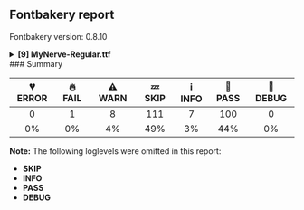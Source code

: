 ## Fontbakery report

Fontbakery version: 0.8.10

<details><summary><b>[9] MyNerve-Regular.ttf</b></summary><div><details><summary>🔥 <b>FAIL:</b> Checking OS/2 usWinAscent & usWinDescent. (<a href="https://font-bakery.readthedocs.io/en/stable/fontbakery/profiles/universal.html#com.google.fonts/check/family/win_ascent_and_descent">com.google.fonts/check/family/win_ascent_and_descent</a>)</summary><div>


* 🔥 **FAIL** OS/2.usWinDescent value should be equal or greater than 469, but got 466 instead. [code: descent]
</div></details><details><summary>⚠ <b>WARN:</b> Are there caret positions declared for every ligature? (<a href="https://font-bakery.readthedocs.io/en/stable/fontbakery/profiles/googlefonts.html#com.google.fonts/check/ligature_carets">com.google.fonts/check/ligature_carets</a>)</summary><div>


* ⚠ **WARN** This font lacks caret positioning values for these ligature glyphs:
	- A_p
	- b_e
	- c_c
	- c_h
	- c_t
	- e_i
	- e_x
	- f_o
	- h_o
	- l_i
	- o_v
	- r_o
	- s_h
	- s_t
	- t_h
	- t_t
	- t_u

   [code: incomplete-caret-pos-data]
</div></details><details><summary>⚠ <b>WARN:</b> Is there kerning info for non-ligated sequences? (<a href="https://font-bakery.readthedocs.io/en/stable/fontbakery/profiles/googlefonts.html#com.google.fonts/check/kerning_for_non_ligated_sequences">com.google.fonts/check/kerning_for_non_ligated_sequences</a>)</summary><div>


* ⚠ **WARN** GPOS table lacks kerning info for the following non-ligated sequences:

	- A + p

	- b + e

	- c + c

	- c + h

	- h + t

	- e + i

	- i + x

	- f + i

	- i + l

	- l + o

	- h + o

	- l + i

	- o + v

	- r + o

	- s + h

	- t + h

	- h + i

	- i + t 

	- And t + u [code: lacks-kern-info]
</div></details><details><summary>⚠ <b>WARN:</b> Ensure fonts have ScriptLangTags declared on the 'meta' table. (<a href="https://font-bakery.readthedocs.io/en/stable/fontbakery/profiles/googlefonts.html#com.google.fonts/check/meta/script_lang_tags">com.google.fonts/check/meta/script_lang_tags</a>)</summary><div>


* ⚠ **WARN** This font file does not have a 'meta' table. [code: lacks-meta-table]
</div></details><details><summary>⚠ <b>WARN:</b> Check font contains no unreachable glyphs (<a href="https://font-bakery.readthedocs.io/en/stable/fontbakery/profiles/universal.html#com.google.fonts/check/unreachable_glyphs">com.google.fonts/check/unreachable_glyphs</a>)</summary><div>


* ⚠ **WARN** The following glyphs could not be reached by codepoint or substitution rules:

	- A.alt4

	- LF

	- S.alt5

	- U.alt3

	- X.alt3

	- a.alt3

	- asterisk.alt

	- dollar.alt1

	- e.alt4

	- g.alt3

	- guion

	- i.alt3

	- j.alt1.001

	- lowquote

	- m.alt3

	- minussign

	- n.alt3

	- n.alt4

	- o.alt3

	- o.alt4

	- o.alt5

	- oe.001

	- quotedblleft.001

	- quotedblright.001

	- s.alt3

	- s.alt4

	- uni02BB.001

	- w.alt4 

	- And y.alt3
 [code: unreachable-glyphs]
</div></details><details><summary>⚠ <b>WARN:</b> Check if each glyph has the recommended amount of contours. (<a href="https://font-bakery.readthedocs.io/en/stable/fontbakery/profiles/universal.html#com.google.fonts/check/contour_count">com.google.fonts/check/contour_count</a>)</summary><div>


* ⚠ **WARN** This font has a 'Soft Hyphen' character (codepoint 0x00AD) which is supposed to be zero-width and invisible, and is used to mark a hyphenation possibility within a word in the absence of or overriding dictionary hyphenation. It is mostly an obsolete mechanism now, and the character is only included in fonts for legacy codepage coverage. [code: softhyphen]
* ⚠ **WARN** This check inspects the glyph outlines and detects the total number of contours in each of them. The expected values are infered from the typical ammounts of contours observed in a large collection of reference font families. The divergences listed below may simply indicate a significantly different design on some of your glyphs. On the other hand, some of these may flag actual bugs in the font such as glyphs mapped to an incorrect codepoint. Please consider reviewing the design and codepoint assignment of these to make sure they are correct.

The following glyphs do not have the recommended number of contours:

	- Glyph name: at	Contours detected: 1	Expected: 2

	- Glyph name: Q	Contours detected: 3	Expected: 2

	- Glyph name: a	Contours detected: 1	Expected: 2

	- Glyph name: b	Contours detected: 1	Expected: 2

	- Glyph name: q	Contours detected: 1	Expected: 2

	- Glyph name: ordfeminine	Contours detected: 1	Expected: 2 or 3

	- Glyph name: uni00AD	Contours detected: 1	Expected: 0

	- Glyph name: adieresis	Contours detected: 3	Expected: 4

	- Glyph name: aring	Contours detected: 3	Expected: 4

	- Glyph name: ae	Contours detected: 2	Expected: 3

	- Glyph name: eth	Contours detected: 1	Expected: 2

	- Glyph name: thorn	Contours detected: 1	Expected: 2

	- Glyph name: abreve	Contours detected: 2	Expected: 3

	- Glyph name: aogonek	Contours detected: 3	Expected: 2

	- Glyph name: Ebreve	Contours detected: 3	Expected: 2

	- Glyph name: eogonek	Contours detected: 3	Expected: 2

	- Glyph name: hbar	Contours detected: 2	Expected: 1

	- Glyph name: Lslash	Contours detected: 2	Expected: 1

	- Glyph name: lslash	Contours detected: 2	Expected: 1

	- Glyph name: OE	Contours detected: 1	Expected: 2

	- Glyph name: Tbar	Contours detected: 2	Expected: 1

	- Glyph name: tbar	Contours detected: 2	Expected: 1

	- Glyph name: Uogonek	Contours detected: 2	Expected: 1

	- Glyph name: uogonek	Contours detected: 2	Expected: 1

	- Glyph name: uni0181	Contours detected: 2	Expected: 3

	- Glyph name: Dtail	Contours detected: 3	Expected: 2

	- Glyph name: uni018A	Contours detected: 1	Expected: 2

	- Glyph name: uni018E	Contours detected: 2	Expected: 1

	- Glyph name: ohorn	Contours detected: 3	Expected: 2

	- Glyph name: uni01A4	Contours detected: 1	Expected: 2

	- Glyph name: Uhorn	Contours detected: 2	Expected: 1

	- Glyph name: uhorn	Contours detected: 2	Expected: 1

	- Glyph name: uni01CE	Contours detected: 2	Expected: 3

	- Glyph name: uni01DF	Contours detected: 4	Expected: 5

	- Glyph name: uni01E3	Contours detected: 3	Expected: 4

	- Glyph name: uni01E5	Contours detected: 3	Expected: 2

	- Glyph name: uni01E9	Contours detected: 3	Expected: 2

	- Glyph name: uni01EA	Contours detected: 3	Expected: 2

	- Glyph name: aeacute	Contours detected: 3	Expected: 4

	- Glyph name: uni0228	Contours detected: 2	Expected: 1

	- Glyph name: uni0229	Contours detected: 3	Expected: 2

	- Glyph name: uni024C	Contours detected: 3	Expected: 2

	- Glyph name: Epsilontonos	Contours detected: 3	Expected: 2

	- Glyph name: Beta	Contours detected: 2	Expected: 3

	- Glyph name: Epsilon	Contours detected: 2	Expected: 1

	- Glyph name: beta	Contours detected: 1	Expected: 2

	- Glyph name: delta	Contours detected: 1	Expected: 2

	- Glyph name: xi	Contours detected: 2	Expected: 1

	- Glyph name: sigma	Contours detected: 3	Expected: 2

	- Glyph name: uni03D7	Contours detected: 3	Expected: 1

	- Glyph name: uni1E5C	Contours detected: 3	Expected: 4

	- Glyph name: Rmacronbelow	Contours detected: 2	Expected: 3

	- Glyph name: uni1EA3	Contours detected: 2	Expected: 3

	- Glyph name: uni1EAF	Contours detected: 3	Expected: 4

	- Glyph name: uni1EB8	Contours detected: 3	Expected: 2

	- Glyph name: uni1EBA	Contours detected: 3	Expected: 2

	- Glyph name: uni1EBC	Contours detected: 3	Expected: 2

	- Glyph name: uni1EBE	Contours detected: 4	Expected: 3

	- Glyph name: uni1EC0	Contours detected: 4	Expected: 3

	- Glyph name: uni1EC2	Contours detected: 4	Expected: 3

	- Glyph name: uni1EC4	Contours detected: 4	Expected: 3

	- Glyph name: uni1EC6	Contours detected: 4	Expected: 3

	- Glyph name: uni1EDB	Contours detected: 4	Expected: 3

	- Glyph name: uni1EDD	Contours detected: 4	Expected: 3

	- Glyph name: uni1EDF	Contours detected: 4	Expected: 3

	- Glyph name: uni1EE1	Contours detected: 4	Expected: 3

	- Glyph name: uni1EE3	Contours detected: 4	Expected: 3

	- Glyph name: uni1EE8	Contours detected: 3	Expected: 2

	- Glyph name: uni1EE9	Contours detected: 3	Expected: 2

	- Glyph name: uni1EEA	Contours detected: 3	Expected: 2

	- Glyph name: uni1EEB	Contours detected: 3	Expected: 2

	- Glyph name: uni1EEC	Contours detected: 3	Expected: 2

	- Glyph name: uni1EED	Contours detected: 3	Expected: 2

	- Glyph name: uni1EEE	Contours detected: 3	Expected: 2

	- Glyph name: uni1EEF	Contours detected: 3	Expected: 2

	- Glyph name: uni1EF0	Contours detected: 3	Expected: 2

	- Glyph name: uni1EF1	Contours detected: 3	Expected: 2

	- Glyph name: oneeighth	Contours detected: 4	Expected: 5

	- Glyph name: threeeighths	Contours detected: 4	Expected: 5

	- Glyph name: fiveeighths	Contours detected: 4	Expected: 5

	- Glyph name: seveneighths	Contours detected: 4	Expected: 5

	- Glyph name: partialdiff	Contours detected: 1	Expected: 2

	- Glyph name: uni25A1	Contours detected: 1	Expected: 2

	- Glyph name: uni25CC	Contours detected: 17	Expected: 16 or 12

	- Glyph name: Beta	Contours detected: 2	Expected: 3

	- Glyph name: Ebreve	Contours detected: 3	Expected: 2

	- Glyph name: Epsilon	Contours detected: 2	Expected: 1

	- Glyph name: Epsilontonos	Contours detected: 3	Expected: 2

	- Glyph name: Lslash	Contours detected: 2	Expected: 1

	- Glyph name: OE	Contours detected: 1	Expected: 2

	- Glyph name: Q	Contours detected: 3	Expected: 2

	- Glyph name: Tbar	Contours detected: 2	Expected: 1

	- Glyph name: Uhorn	Contours detected: 2	Expected: 1

	- Glyph name: Uogonek	Contours detected: 2	Expected: 1

	- Glyph name: a	Contours detected: 1	Expected: 2

	- Glyph name: abreve	Contours detected: 2	Expected: 3

	- Glyph name: adieresis	Contours detected: 3	Expected: 4

	- Glyph name: ae	Contours detected: 2	Expected: 3

	- Glyph name: aeacute	Contours detected: 3	Expected: 4

	- Glyph name: aogonek	Contours detected: 3	Expected: 2

	- Glyph name: aring	Contours detected: 3	Expected: 4

	- Glyph name: at	Contours detected: 1	Expected: 2

	- Glyph name: b	Contours detected: 1	Expected: 2

	- Glyph name: beta	Contours detected: 1	Expected: 2

	- Glyph name: delta	Contours detected: 1	Expected: 2

	- Glyph name: eogonek	Contours detected: 3	Expected: 2

	- Glyph name: eth	Contours detected: 1	Expected: 2

	- Glyph name: fiveeighths	Contours detected: 4	Expected: 5

	- Glyph name: hbar	Contours detected: 2	Expected: 1

	- Glyph name: lslash	Contours detected: 2	Expected: 1

	- Glyph name: ohorn	Contours detected: 3	Expected: 2

	- Glyph name: oneeighth	Contours detected: 4	Expected: 5

	- Glyph name: ordfeminine	Contours detected: 1	Expected: 2 or 3

	- Glyph name: partialdiff	Contours detected: 1	Expected: 2

	- Glyph name: q	Contours detected: 1	Expected: 2

	- Glyph name: seveneighths	Contours detected: 4	Expected: 5

	- Glyph name: sigma	Contours detected: 3	Expected: 2

	- Glyph name: tbar	Contours detected: 2	Expected: 1

	- Glyph name: thorn	Contours detected: 1	Expected: 2

	- Glyph name: threeeighths	Contours detected: 4	Expected: 5

	- Glyph name: uhorn	Contours detected: 2	Expected: 1

	- Glyph name: uni00AD	Contours detected: 1	Expected: 0

	- Glyph name: uni0181	Contours detected: 2	Expected: 3

	- Glyph name: uni018A	Contours detected: 1	Expected: 2

	- Glyph name: uni018E	Contours detected: 2	Expected: 1

	- Glyph name: uni01A4	Contours detected: 1	Expected: 2

	- Glyph name: uni01CE	Contours detected: 2	Expected: 3

	- Glyph name: uni01DF	Contours detected: 4	Expected: 5

	- Glyph name: uni01E3	Contours detected: 3	Expected: 4

	- Glyph name: uni01E5	Contours detected: 3	Expected: 2

	- Glyph name: uni01E9	Contours detected: 3	Expected: 2

	- Glyph name: uni0228	Contours detected: 2	Expected: 1

	- Glyph name: uni0229	Contours detected: 3	Expected: 2

	- Glyph name: uni024C	Contours detected: 3	Expected: 2

	- Glyph name: uni03D7	Contours detected: 3	Expected: 1

	- Glyph name: uni1E5C	Contours detected: 3	Expected: 4

	- Glyph name: uni1EA3	Contours detected: 2	Expected: 3

	- Glyph name: uni1EAF	Contours detected: 3	Expected: 4

	- Glyph name: uni1EB8	Contours detected: 3	Expected: 2

	- Glyph name: uni1EBA	Contours detected: 3	Expected: 2

	- Glyph name: uni1EBC	Contours detected: 3	Expected: 2

	- Glyph name: uni1EBE	Contours detected: 4	Expected: 3

	- Glyph name: uni1EC0	Contours detected: 4	Expected: 3

	- Glyph name: uni1EC2	Contours detected: 4	Expected: 3

	- Glyph name: uni1EC4	Contours detected: 4	Expected: 3

	- Glyph name: uni1EC6	Contours detected: 4	Expected: 3

	- Glyph name: uni1EDB	Contours detected: 4	Expected: 3

	- Glyph name: uni1EDD	Contours detected: 4	Expected: 3

	- Glyph name: uni1EDF	Contours detected: 4	Expected: 3

	- Glyph name: uni1EE1	Contours detected: 4	Expected: 3

	- Glyph name: uni1EE3	Contours detected: 4	Expected: 3

	- Glyph name: uni1EE8	Contours detected: 3	Expected: 2

	- Glyph name: uni1EE9	Contours detected: 3	Expected: 2

	- Glyph name: uni1EEA	Contours detected: 3	Expected: 2

	- Glyph name: uni1EEB	Contours detected: 3	Expected: 2

	- Glyph name: uni1EEC	Contours detected: 3	Expected: 2

	- Glyph name: uni1EED	Contours detected: 3	Expected: 2

	- Glyph name: uni1EEE	Contours detected: 3	Expected: 2

	- Glyph name: uni1EEF	Contours detected: 3	Expected: 2

	- Glyph name: uni1EF0	Contours detected: 3	Expected: 2

	- Glyph name: uni1EF1	Contours detected: 3	Expected: 2

	- Glyph name: uni25A1	Contours detected: 1	Expected: 2

	- Glyph name: uni25CC	Contours detected: 17	Expected: 16 or 12

	- Glyph name: uogonek	Contours detected: 2	Expected: 1 

	- And Glyph name: xi	Contours detected: 2	Expected: 1
 [code: contour-count]
</div></details><details><summary>⚠ <b>WARN:</b> Do any segments have colinear vectors? (<a href="https://font-bakery.readthedocs.io/en/stable/fontbakery/profiles/<Section: Outline Correctness Checks>.html#com.google.fonts/check/outline_colinear_vectors">com.google.fonts/check/outline_colinear_vectors</a>)</summary><div>


* ⚠ **WARN** The following glyphs have colinear vectors:

	* Racute (U+0154): L<<607.0,38.0>--<422.0,118.0>> -> L<<422.0,118.0>--<178.0,228.0>>

	* Rcaron (U+0158): L<<607.0,20.0>--<422.0,100.0>> -> L<<422.0,100.0>--<178.0,210.0>>

	* Upsilon (U+03A5): L<<352.0,401.0>--<349.0,203.0>> -> L<<349.0,203.0>--<354.0,46.0>>

	* Upsilondieresis (U+03AB): L<<352.0,401.0>--<349.0,203.0>> -> L<<349.0,203.0>--<354.0,46.0>>

	* Upsilontonos (U+038E): L<<543.0,401.0>--<540.0,203.0>> -> L<<540.0,203.0>--<545.0,46.0>>

	* arrowdown (U+2193): L<<256.0,684.0>--<256.0,590.0>> -> L<<256.0,590.0>--<258.0,543.0>>

	* arrowupdn (U+2195): L<<347.0,132.0>--<409.0,226.0>> -> L<<409.0,226.0>--<423.0,249.0>>

	* cent (U+00A2): L<<260.0,440.0>--<260.0,387.0>> -> L<<260.0,387.0>--<264.0,183.0>>

	* multiply (U+00D7): L<<252.0,309.0>--<132.0,451.0>> -> L<<132.0,451.0>--<79.0,512.0>>

	* notequal (U+2260): L<<732.0,679.0>--<653.0,566.0>> -> L<<653.0,566.0>--<557.0,426.0>>

	* oneeighth (U+215B): L<<149.0,628.0>--<115.0,586.0>> -> L<<115.0,586.0>--<83.0,538.0>>

	* onehalf (U+00BD): L<<192.0,628.0>--<158.0,586.0>> -> L<<158.0,586.0>--<126.0,538.0>>

	* pi (U+03C0): L<<597.0,500.0>--<600.0,452.0>> -> L<<600.0,452.0>--<605.0,412.0>>

	* trademark (U+2122): L<<141.0,681.0>--<148.0,721.0>> -> L<<148.0,721.0>--<155.0,764.0>>

	* trademark (U+2122): L<<392.0,717.0>--<376.0,682.0>> -> L<<376.0,682.0>--<361.0,639.0>>

	* trademark (U+2122): L<<523.0,724.0>--<549.0,779.0>> -> L<<549.0,779.0>--<574.0,836.0>>

	* trademark (U+2122): L<<623.0,518.0>--<610.0,518.0>> -> L<<610.0,518.0>--<590.0,519.0>>

	* uni0156 (U+0156): L<<607.0,38.0>--<422.0,118.0>> -> L<<422.0,118.0>--<178.0,228.0>>

	* uni0199 (U+0199): L<<123.0,592.0>--<123.0,501.0>> -> L<<123.0,501.0>--<123.0,497.0>>

	* uni0199 (U+0199): L<<50.0,351.0>--<51.0,533.0>> -> L<<51.0,533.0>--<51.0,570.0>>

	* uni024B (U+024B): L<<288.0,163.0>--<296.0,284.0>> -> L<<296.0,284.0>--<296.0,288.0>>

	* uni028C (U+028C): L<<342.0,31.0>--<314.0,112.0>> -> L<<314.0,112.0>--<301.0,150.0>>

	* uni2197 (U+2197): L<<114.0,192.0>--<274.0,420.0>> -> L<<274.0,420.0>--<297.0,451.0>>

	* uni2197 (U+2197): L<<60.0,101.0>--<114.0,192.0>> -> L<<114.0,192.0>--<274.0,420.0>>

	* uni2198 (U+2198): L<<618.0,-5.0>--<484.0,16.0>> -> L<<484.0,16.0>--<408.0,28.0>>

	* uni2199 (U+2199): L<<547.0,438.0>--<304.0,184.0>> -> L<<304.0,184.0>--<181.0,72.0>>

	* uni25A1 (U+25A1): L<<580.0,477.0>--<580.0,419.0>> -> L<<580.0,419.0>--<582.0,353.0>>

	* uni2758 (U+2758): L<<77.0,163.0>--<77.0,273.0>> -> L<<77.0,273.0>--<74.0,309.0>>

	* uni2758 (U+2758): L<<77.0,273.0>--<74.0,309.0>> -> L<<74.0,309.0>--<61.0,454.0>>

	* xi (U+03BE): L<<185.0,7.0>--<327.0,-52.0>> -> L<<327.0,-52.0>--<336.0,-55.0>> 

	* And yen (U+00A5): L<<334.0,244.0>--<334.0,227.0>> -> L<<334.0,227.0>--<339.0,78.0>> [code: found-colinear-vectors]
</div></details><details><summary>⚠ <b>WARN:</b> Do outlines contain any jaggy segments? (<a href="https://font-bakery.readthedocs.io/en/stable/fontbakery/profiles/<Section: Outline Correctness Checks>.html#com.google.fonts/check/outline_jaggy_segments">com.google.fonts/check/outline_jaggy_segments</a>)</summary><div>


* ⚠ **WARN** The following glyphs have jaggy segments:

	* Acircumflex (U+00C2): B<<362.0,757.0>-<342.0,795.0>-<316.0,763.0>>/B<<316.0,763.0>-<318.0,765.0>-<305.5,754.0>> = 5.906141113770497

	* Adieresis (U+00C4): B<<452.0,687.0>-<441.0,694.0>-<419.0,712.0>>/B<<419.0,712.0>-<421.0,711.0>-<415.0,715.5>> = 12.724355685422363

	* Ccircumflex (U+0108): B<<389.0,797.0>-<369.0,835.0>-<343.0,803.0>>/B<<343.0,803.0>-<345.0,805.0>-<332.5,794.0>> = 5.906141113770497

	* Ecircumflex (U+00CA): B<<340.0,800.0>-<320.0,838.0>-<294.0,806.0>>/B<<294.0,806.0>-<296.0,808.0>-<283.5,797.0>> = 5.906141113770497

	* Edieresis (U+00CB): B<<410.5,739.0>-<399.0,745.0>-<375.0,761.0>>/B<<375.0,761.0>-<377.0,759.0>-<370.5,763.5>> = 11.309932474020195

	* Gcircumflex (U+011C): B<<431.0,764.0>-<411.0,802.0>-<385.0,770.0>>/B<<385.0,770.0>-<387.0,772.0>-<374.5,761.0>> = 5.906141113770497

	* Hcircumflex (U+0124): B<<393.0,800.0>-<373.0,838.0>-<347.0,806.0>>/B<<347.0,806.0>-<349.0,808.0>-<336.5,797.0>> = 5.906141113770497

	* Icircumflex (U+00CE): B<<223.0,795.0>-<206.0,826.0>-<185.0,800.0>>/B<<185.0,800.0>-<186.0,802.0>-<176.5,793.0>> = 12.362492415714259

	* Icircumflex (U+00CE): B<<97.0,717.5>-<87.0,708.0>-<88.0,708.0>>/B<<88.0,708.0>-<80.0,706.0>-<70.0,709.0>> = 14.036243467926484

	* Iotadieresis (U+03AA): B<<315.0,707.0>-<304.0,714.0>-<282.0,732.0>>/B<<282.0,732.0>-<284.0,731.0>-<278.0,735.5>> = 12.724355685422363

	* Jcircumflex (U+0134): B<<337.0,761.0>-<317.0,799.0>-<291.0,767.0>>/B<<291.0,767.0>-<293.0,769.0>-<280.5,758.0>> = 5.906141113770497

	* M.alt2 (U+F041): B<<523.5,538.5>-<514.0,544.0>-<514.0,546.0>>/B<<514.0,546.0>-<504.0,501.0>-<489.5,452.5>> = 12.528807709151522

	* Ocircumflex (U+00D4): B<<360.0,777.0>-<343.0,811.0>-<320.0,782.0>>/B<<320.0,782.0>-<321.0,784.0>-<310.5,774.5>> = 11.853004167743949

	* Odieresis (U+00D6): B<<439.5,691.0>-<428.0,697.0>-<404.0,713.0>>/B<<404.0,713.0>-<406.0,711.0>-<399.5,715.5>> = 11.309932474020195

	* Ohungarumlaut (U+0150): B<<383.5,644.5>-<376.0,645.0>-<378.0,640.0>>/B<<378.0,640.0>-<369.0,661.0>-<374.0,680.0>> = 1.397181027296108

	* Ohungarumlaut (U+0150): B<<534.5,840.5>-<541.0,835.0>-<536.0,805.0>>/B<<536.0,805.0>-<537.0,814.0>-<523.0,788.0>> = 3.1221304621157

	* Scircumflex (U+015C): B<<332.0,749.0>-<312.0,787.0>-<286.0,755.0>>/B<<286.0,755.0>-<288.0,757.0>-<275.5,746.0>> = 5.906141113770497

	* Uhungarumlaut (U+0170): B<<330.5,559.5>-<323.0,560.0>-<325.0,555.0>>/B<<325.0,555.0>-<316.0,576.0>-<321.0,595.0>> = 1.397181027296108

	* Uhungarumlaut (U+0170): B<<481.5,755.5>-<488.0,750.0>-<483.0,720.0>>/B<<483.0,720.0>-<484.0,729.0>-<470.0,703.0>> = 3.1221304621157

	* Upsilondieresis (U+03AB): B<<405.0,720.0>-<394.0,727.0>-<372.0,745.0>>/B<<372.0,745.0>-<374.0,744.0>-<368.0,748.5>> = 12.724355685422363

	* Wcircumflex (U+0174): B<<487.0,643.0>-<467.0,681.0>-<441.0,649.0>>/B<<441.0,649.0>-<443.0,651.0>-<430.5,640.0>> = 5.906141113770497

	* Wdieresis (U+1E84): B<<581.0,627.0>-<570.0,634.0>-<548.0,652.0>>/B<<548.0,652.0>-<550.0,651.0>-<544.0,655.5>> = 12.724355685422363

	* Ycircumflex (U+0176): B<<346.0,734.0>-<330.0,765.0>-<309.0,739.0>>/B<<309.0,739.0>-<310.0,740.0>-<300.5,731.5>> = 6.0724564072076905

	* Ydieresis (U+0178): B<<294.0,787.0>-<290.0,774.0>-<292.0,776.0>>/B<<292.0,776.0>-<271.0,760.0>-<260.0,753.5>> = 7.69605172201651

	* adieresis (U+00E4): B<<344.5,518.5>-<332.0,526.0>-<307.0,546.0>>/B<<307.0,546.0>-<309.0,545.0>-<302.5,550.0>> = 12.094757077012058

	* b.alt1 (U+F024): B<<123.5,52.0>-<109.0,61.0>-<104.0,81.0>>/B<<104.0,81.0>-<104.0,80.0>-<101.5,106.0>> = 14.036243467926484

	* b.alt1 (U+F024): B<<56.5,528.5>-<54.0,554.0>-<54.0,553.0>>/B<<54.0,553.0>-<51.0,608.0>-<50.5,664.0>> = 3.1221304621157

	* ccircumflex (U+0109): B<<263.0,618.0>-<243.0,656.0>-<217.0,624.0>>/B<<217.0,624.0>-<219.0,626.0>-<206.5,615.0>> = 5.906141113770497

	* circumflex (U+02C6): B<<263.0,702.0>-<243.0,740.0>-<217.0,708.0>>/B<<217.0,708.0>-<219.0,710.0>-<206.5,699.0>> = 5.906141113770497

	* dieresis (U+00A8): B<<139.0,631.0>-<134.0,618.0>-<136.0,620.0>>/B<<136.0,620.0>-<114.0,606.0>-<102.5,600.5>> = 12.528807709151522

	* dieresistonos (U+0385): B<<160.0,652.0>-<154.0,635.0>-<157.0,638.0>>/B<<157.0,638.0>-<129.0,618.0>-<115.0,610.5>> = 9.462322208025535

	* edieresis (U+00EB): B<<486.5,452.5>-<474.0,460.0>-<449.0,480.0>>/B<<449.0,480.0>-<451.0,479.0>-<444.5,484.0>> = 12.094757077012058

	* gcircumflex (U+011D): B<<253.0,638.0>-<233.0,676.0>-<207.0,644.0>>/B<<207.0,644.0>-<209.0,646.0>-<196.5,635.0>> = 5.906141113770497

	* hcircumflex (U+0125): B<<302.0,743.0>-<282.0,781.0>-<256.0,749.0>>/B<<256.0,749.0>-<258.0,751.0>-<245.5,740.0>> = 5.906141113770497

	* hungarumlaut (U+02DD): B<<203.5,541.5>-<196.0,542.0>-<198.0,537.0>>/B<<198.0,537.0>-<189.0,558.0>-<194.0,577.0>> = 1.397181027296108

	* hungarumlaut (U+02DD): B<<354.5,737.5>-<361.0,732.0>-<356.0,702.0>>/B<<356.0,702.0>-<357.0,711.0>-<343.0,685.0>> = 3.1221304621157

	* icircumflex (U+00EE): B<<157.0,624.0>-<141.0,656.0>-<119.0,629.0>>/B<<119.0,629.0>-<121.0,631.0>-<111.0,622.0>> = 5.826342029555751

	* iotadieresis (U+03CA): B<<315.0,578.0>-<304.0,585.0>-<282.0,603.0>>/B<<282.0,603.0>-<284.0,602.0>-<278.0,606.5>> = 12.724355685422363

	* iotadieresistonos (U+0390): B<<160.0,730.0>-<154.0,713.0>-<157.0,716.0>>/B<<157.0,716.0>-<129.0,696.0>-<115.0,688.5>> = 9.462322208025535

	* jcircumflex (U+0135): B<<220.0,644.0>-<200.0,682.0>-<174.0,650.0>>/B<<174.0,650.0>-<176.0,652.0>-<163.5,641.0>> = 5.906141113770497

	* m (U+006D): B<<525.0,335.0>-<530.0,348.0>-<526.0,341.0>>/B<<526.0,341.0>-<538.0,364.0>-<555.5,379.0>> = 2.1920697202241306

	* notequal (U+2260): L<<174.0,403.0>--<157.0,419.0>>/B<<157.0,419.0>-<166.0,413.0>-<184.0,423.0>> = 9.574227885091826

	* ocircumflex (U+00F4): B<<248.0,507.0>-<232.0,539.0>-<210.0,512.0>>/B<<210.0,512.0>-<211.0,514.0>-<201.5,505.0>> = 12.608606793366192

	* odieresis (U+00F6): B<<318.0,459.0>-<307.0,466.0>-<285.0,484.0>>/B<<285.0,484.0>-<287.0,483.0>-<281.0,487.5>> = 12.724355685422363

	* ohungarumlaut (U+0151): B<<224.5,428.0>-<218.0,428.0>-<219.0,424.0>>/B<<219.0,424.0>-<211.0,443.0>-<215.5,459.5>> = 8.797410709991091

	* ohungarumlaut (U+0151): B<<357.0,601.0>-<363.0,596.0>-<358.0,570.0>>/B<<358.0,570.0>-<359.0,578.0>-<347.0,555.0>> = 3.760510705756924

	* p (U+0070): B<<67.0,447.0>-<66.0,458.0>-<66.0,455.0>>/B<<66.0,455.0>-<64.0,488.0>-<88.0,491.0>> = 3.468229258917096

	* p (U+0070): B<<80.5,36.0>-<80.0,55.0>-<80.0,53.0>>/B<<80.0,53.0>-<78.0,95.0>-<78.5,137.5>> = 2.726310993906212

	* scircumflex (U+015D): B<<293.0,646.0>-<273.0,684.0>-<247.0,652.0>>/B<<247.0,652.0>-<249.0,654.0>-<236.5,643.0>> = 5.906141113770497

	* t.alt1 (U+F011): B<<144.5,511.0>-<141.0,496.0>-<141.0,497.0>>/B<<141.0,497.0>-<137.0,469.0>-<135.0,438.5>> = 8.13010235415596

	* tcaron (U+0165): B<<129.5,511.0>-<126.0,496.0>-<126.0,497.0>>/B<<126.0,497.0>-<122.0,469.0>-<120.0,438.5>> = 8.13010235415596

	* tmacronbelow (U+1E6F): B<<267.5,490.0>-<264.0,475.0>-<264.0,476.0>>/B<<264.0,476.0>-<260.0,448.0>-<258.0,417.5>> = 8.13010235415596

	* ucircumflex (U+00FB): B<<280.0,548.0>-<260.0,586.0>-<234.0,554.0>>/B<<234.0,554.0>-<236.0,556.0>-<223.5,545.0>> = 5.906141113770497

	* udieresis (U+00FC): B<<355.0,486.0>-<344.0,493.0>-<322.0,511.0>>/B<<322.0,511.0>-<324.0,510.0>-<318.0,514.5>> = 12.724355685422363

	* uhungarumlaut (U+0171): B<<275.5,415.5>-<268.0,416.0>-<270.0,411.0>>/B<<270.0,411.0>-<261.0,432.0>-<266.0,451.0>> = 1.397181027296108

	* uhungarumlaut (U+0171): B<<426.5,611.5>-<433.0,606.0>-<428.0,576.0>>/B<<428.0,576.0>-<429.0,585.0>-<415.0,559.0>> = 3.1221304621157

	* uni0163 (U+0163): B<<129.5,511.0>-<126.0,496.0>-<126.0,497.0>>/B<<126.0,497.0>-<122.0,469.0>-<120.0,438.5>> = 8.13010235415596

	* uni01A5 (U+01A5): B<<80.5,36.0>-<80.0,55.0>-<80.0,53.0>>/B<<80.0,53.0>-<78.0,95.0>-<78.5,137.5>> = 2.726310993906212

	* uni01AD (U+01AD): B<<144.0,508.5>-<141.0,496.0>-<141.0,497.0>>/B<<141.0,497.0>-<137.0,469.0>-<135.0,438.5>> = 8.13010235415596

	* uni01D5 (U+01D5): B<<197.0,695.0>-<192.0,682.0>-<194.0,684.0>>/B<<194.0,684.0>-<172.0,670.0>-<160.5,664.5>> = 12.528807709151522

	* uni01D6 (U+01D6): B<<180.0,480.0>-<175.0,467.0>-<177.0,469.0>>/B<<177.0,469.0>-<155.0,455.0>-<143.5,449.5>> = 12.528807709151522

	* uni01D7 (U+01D7): B<<222.0,652.0>-<217.0,639.0>-<219.0,641.0>>/B<<219.0,641.0>-<197.0,627.0>-<185.5,621.5>> = 12.528807709151522

	* uni01D8 (U+01D8): B<<168.0,480.0>-<163.0,467.0>-<165.0,469.0>>/B<<165.0,469.0>-<143.0,455.0>-<131.5,449.5>> = 12.528807709151522

	* uni01D9 (U+01D9): B<<218.0,654.0>-<213.0,641.0>-<215.0,643.0>>/B<<215.0,643.0>-<193.0,629.0>-<181.5,623.5>> = 12.528807709151522

	* uni01DA (U+01DA): B<<161.0,451.0>-<156.0,438.0>-<158.0,440.0>>/B<<158.0,440.0>-<136.0,426.0>-<124.5,420.5>> = 12.528807709151522

	* uni01DB (U+01DB): B<<232.0,662.0>-<227.0,649.0>-<229.0,651.0>>/B<<229.0,651.0>-<207.0,637.0>-<195.5,631.5>> = 12.528807709151522

	* uni01DC (U+01DC): B<<191.0,437.0>-<186.0,424.0>-<188.0,426.0>>/B<<188.0,426.0>-<166.0,412.0>-<154.5,406.5>> = 12.528807709151522

	* uni01DE (U+01DE): B<<445.0,655.0>-<434.0,662.0>-<412.0,680.0>>/B<<412.0,680.0>-<414.0,679.0>-<408.0,683.5>> = 12.724355685422363

	* uni01DF (U+01DF): B<<355.0,497.0>-<344.0,504.0>-<322.0,522.0>>/B<<322.0,522.0>-<324.0,521.0>-<318.0,525.5>> = 12.724355685422363

	* uni021B (U+021B): B<<129.5,522.0>-<126.0,507.0>-<126.0,508.0>>/B<<126.0,508.0>-<122.0,480.0>-<120.0,449.5>> = 8.13010235415596

	* uni022A (U+022A): B<<463.5,654.0>-<452.0,660.0>-<428.0,675.0>>/B<<428.0,675.0>-<430.0,674.0>-<423.5,678.0>> = 5.440332031005414

	* uni022B (U+022B): B<<325.0,448.0>-<314.0,455.0>-<292.0,473.0>>/B<<292.0,473.0>-<294.0,472.0>-<288.0,476.5>> = 12.724355685422363

	* uni0288 (U+0288): B<<285.0,491.5>-<280.0,477.0>-<280.0,478.0>>/B<<280.0,478.0>-<273.0,450.0>-<268.5,420.5>> = 14.036243467926484

	* uni0289 (U+0289): B<<588.0,289.5>-<570.0,286.0>-<548.0,282.0>>/L<<548.0,282.0>--<548.0,282.0>> = 10.304846468766044

	* uni0302 (U+0302): B<<263.0,702.0>-<243.0,740.0>-<217.0,708.0>>/B<<217.0,708.0>-<219.0,710.0>-<206.5,699.0>> = 5.906141113770497

	* uni0308 (U+0308): B<<355.0,588.0>-<344.0,595.0>-<322.0,613.0>>/B<<322.0,613.0>-<324.0,612.0>-<318.0,616.5>> = 12.724355685422363

	* uni030B (U+030B): B<<223.5,533.5>-<216.0,534.0>-<218.0,529.0>>/B<<218.0,529.0>-<209.0,550.0>-<214.0,569.0>> = 1.397181027296108

	* uni030B (U+030B): B<<374.5,729.5>-<381.0,724.0>-<376.0,694.0>>/B<<376.0,694.0>-<377.0,703.0>-<363.0,677.0>> = 3.1221304621157

	* uni0324 (U+0324): B<<159.0,-108.0>-<154.0,-121.0>-<156.0,-119.0>>/B<<156.0,-119.0>-<134.0,-133.0>-<122.5,-138.5>> = 12.528807709151522

	* uni1E12 (U+1E12): B<<391.0,-85.0>-<371.0,-47.0>-<345.0,-79.0>>/B<<345.0,-79.0>-<347.0,-77.0>-<334.5,-88.0>> = 5.906141113770497

	* uni1E13 (U+1E13): B<<315.0,-106.0>-<299.0,-75.0>-<278.0,-101.0>>/B<<278.0,-101.0>-<279.0,-99.0>-<269.5,-108.0>> = 12.362492415714259

	* uni1E2E (U+1E2E): B<<308.0,662.5>-<296.0,669.0>-<273.0,685.0>>/B<<273.0,685.0>-<275.0,684.0>-<269.0,688.0>> = 8.259437979878793

	* uni1E3C (U+1E3C): B<<361.0,-85.0>-<342.0,-50.0>-<318.0,-79.0>>/B<<318.0,-79.0>-<319.0,-77.0>-<308.0,-87.5>> = 13.04563706294857

	* uni1E3D (U+1E3D): B<<233.0,-106.0>-<214.0,-71.0>-<190.0,-100.0>>/B<<190.0,-100.0>-<191.0,-98.0>-<180.0,-108.5>> = 13.04563706294857

	* uni1E3F (U+1E3F): B<<525.0,335.0>-<530.0,348.0>-<526.0,341.0>>/B<<526.0,341.0>-<538.0,364.0>-<555.5,379.0>> = 2.1920697202241306

	* uni1E41 (U+1E41): B<<525.0,335.0>-<530.0,348.0>-<526.0,341.0>>/B<<526.0,341.0>-<538.0,364.0>-<555.5,379.0>> = 2.1920697202241306

	* uni1E43 (U+1E43): B<<525.0,335.0>-<530.0,348.0>-<526.0,341.0>>/B<<526.0,341.0>-<538.0,364.0>-<555.5,379.0>> = 2.1920697202241306

	* uni1E4A (U+1E4A): B<<351.0,-85.0>-<332.0,-50.0>-<308.0,-79.0>>/B<<308.0,-79.0>-<309.0,-77.0>-<298.0,-87.5>> = 13.04563706294857

	* uni1E6D (U+1E6D): B<<129.5,511.0>-<126.0,496.0>-<126.0,497.0>>/B<<126.0,497.0>-<122.0,469.0>-<120.0,438.5>> = 8.13010235415596

	* uni1E70 (U+1E70): B<<390.0,-85.0>-<371.0,-50.0>-<347.0,-79.0>>/B<<347.0,-79.0>-<348.0,-77.0>-<337.0,-87.5>> = 13.04563706294857

	* uni1E71 (U+1E71): B<<267.5,591.0>-<264.0,576.0>-<264.0,577.0>>/B<<264.0,577.0>-<260.0,549.0>-<258.0,518.5>> = 8.13010235415596

	* uni1E71 (U+1E71): B<<346.0,-85.0>-<327.0,-50.0>-<303.0,-79.0>>/B<<303.0,-79.0>-<304.0,-77.0>-<293.0,-87.5>> = 13.04563706294857

	* uni1E97 (U+1E97): B<<355.0,588.0>-<344.0,595.0>-<322.0,613.0>>/B<<322.0,613.0>-<324.0,612.0>-<318.0,616.5>> = 12.724355685422363

	* uni1EA4 (U+1EA4): B<<353.0,664.0>-<337.0,693.0>-<317.0,668.0>>/B<<317.0,668.0>-<318.0,670.0>-<308.5,661.5>> = 12.094757077012058

	* uni1EA5 (U+1EA5): B<<214.0,575.0>-<198.0,604.0>-<178.0,579.0>>/B<<178.0,579.0>-<179.0,581.0>-<169.5,572.5>> = 12.094757077012058

	* uni1EA6 (U+1EA6): B<<319.0,690.0>-<303.0,722.0>-<281.0,695.0>>/B<<281.0,695.0>-<283.0,697.0>-<273.0,688.0>> = 5.826342029555751

	* uni1EA7 (U+1EA7): B<<245.0,567.0>-<229.0,599.0>-<207.0,572.0>>/B<<207.0,572.0>-<209.0,574.0>-<199.0,565.0>> = 5.826342029555751

	* uni1EA8 (U+1EA8): B<<344.0,652.0>-<328.0,681.0>-<308.0,656.0>>/B<<308.0,656.0>-<309.0,658.0>-<299.5,649.5>> = 12.094757077012058

	* uni1EA9 (U+1EA9): B<<215.0,572.0>-<199.0,601.0>-<179.0,576.0>>/B<<179.0,576.0>-<180.0,578.0>-<170.5,569.5>> = 12.094757077012058

	* uni1EAA (U+1EAA): B<<336.0,705.0>-<320.0,734.0>-<300.0,709.0>>/B<<300.0,709.0>-<301.0,711.0>-<291.5,702.5>> = 12.094757077012058

	* uni1EAB (U+1EAB): B<<247.0,571.0>-<231.0,600.0>-<211.0,575.0>>/B<<211.0,575.0>-<212.0,577.0>-<202.5,568.5>> = 12.094757077012058

	* uni1EAC (U+1EAC): B<<343.0,785.0>-<323.0,823.0>-<297.0,791.0>>/B<<297.0,791.0>-<299.0,793.0>-<286.5,782.0>> = 5.906141113770497

	* uni1EAD (U+1EAD): B<<218.0,555.0>-<202.0,586.0>-<181.0,560.0>>/B<<181.0,560.0>-<182.0,562.0>-<172.5,553.0>> = 12.362492415714259

	* uni1EBE (U+1EBE): B<<313.0,723.0>-<299.0,750.0>-<281.0,727.0>>/B<<281.0,727.0>-<282.0,729.0>-<273.5,721.0>> = 11.481991354748077

	* uni1EBF (U+1EBF): B<<271.0,563.0>-<255.0,592.0>-<235.0,567.0>>/B<<235.0,567.0>-<236.0,569.0>-<226.5,560.5>> = 12.094757077012058

	* uni1EC0 (U+1EC0): B<<330.0,751.0>-<314.0,783.0>-<292.0,756.0>>/B<<292.0,756.0>-<294.0,758.0>-<284.0,749.0>> = 5.826342029555751

	* uni1EC1 (U+1EC1): B<<139.0,489.5>-<128.0,479.0>-<129.0,479.0>>/B<<129.0,479.0>-<121.0,477.0>-<109.5,480.0>> = 14.036243467926484

	* uni1EC1 (U+1EC1): B<<278.0,576.0>-<260.0,610.0>-<237.0,581.0>>/B<<237.0,581.0>-<238.0,583.0>-<227.5,573.0>> = 11.853004167743949

	* uni1EC2 (U+1EC2): B<<308.0,719.0>-<294.0,746.0>-<276.0,723.0>>/B<<276.0,723.0>-<277.0,725.0>-<268.5,717.0>> = 11.481991354748077

	* uni1EC3 (U+1EC3): B<<279.0,570.0>-<261.0,605.0>-<237.0,576.0>>/B<<237.0,576.0>-<238.0,577.0>-<227.0,567.0>> = 5.389311759973354

	* uni1EC4 (U+1EC4): B<<328.0,731.0>-<312.0,760.0>-<292.0,735.0>>/B<<292.0,735.0>-<293.0,737.0>-<283.5,728.5>> = 12.094757077012058

	* uni1EC5 (U+1EC5): B<<273.0,576.0>-<256.0,608.0>-<235.0,581.0>>/B<<235.0,581.0>-<236.0,582.0>-<226.0,573.0>> = 7.1250163489018075

	* uni1EC6 (U+1EC6): B<<343.0,785.0>-<323.0,823.0>-<297.0,791.0>>/B<<297.0,791.0>-<299.0,793.0>-<286.5,782.0>> = 5.906141113770497

	* uni1EC7 (U+1EC7): B<<286.0,593.0>-<266.0,631.0>-<240.0,599.0>>/B<<240.0,599.0>-<242.0,601.0>-<229.5,590.0>> = 5.906141113770497

	* uni1ED0 (U+1ED0): B<<354.0,691.0>-<340.0,718.0>-<322.0,695.0>>/B<<322.0,695.0>-<323.0,697.0>-<314.5,689.0>> = 11.481991354748077

	* uni1ED1 (U+1ED1): B<<222.0,503.0>-<206.0,532.0>-<186.0,507.0>>/B<<186.0,507.0>-<187.0,509.0>-<177.5,500.5>> = 12.094757077012058

	* uni1ED2 (U+1ED2): B<<353.0,699.0>-<337.0,731.0>-<315.0,704.0>>/B<<315.0,704.0>-<317.0,706.0>-<307.0,697.0>> = 5.826342029555751

	* uni1ED3 (U+1ED3): B<<246.0,541.0>-<230.0,573.0>-<208.0,546.0>>/B<<208.0,546.0>-<210.0,548.0>-<200.0,539.0>> = 5.826342029555751

	* uni1ED4 (U+1ED4): B<<344.0,702.0>-<330.0,729.0>-<312.0,706.0>>/B<<312.0,706.0>-<313.0,708.0>-<304.5,700.0>> = 11.481991354748077

	* uni1ED5 (U+1ED5): B<<231.0,533.0>-<215.0,562.0>-<195.0,537.0>>/B<<195.0,537.0>-<196.0,539.0>-<186.5,530.5>> = 12.094757077012058

	* uni1ED6 (U+1ED6): B<<327.0,705.0>-<311.0,734.0>-<291.0,709.0>>/B<<291.0,709.0>-<292.0,711.0>-<282.5,702.5>> = 12.094757077012058

	* uni1ED7 (U+1ED7): B<<248.0,574.0>-<232.0,603.0>-<212.0,578.0>>/B<<212.0,578.0>-<213.0,580.0>-<203.5,571.5>> = 12.094757077012058

	* uni1ED8 (U+1ED8): B<<343.0,734.0>-<323.0,772.0>-<297.0,740.0>>/B<<297.0,740.0>-<299.0,742.0>-<286.5,731.0>> = 5.906141113770497

	* uni1ED9 (U+1ED9): B<<263.0,530.0>-<243.0,568.0>-<217.0,536.0>>/B<<217.0,536.0>-<219.0,538.0>-<206.5,527.0>> = 5.906141113770497

	* uni2198 (U+2198): B<<405.0,115.5>-<475.0,100.0>-<521.0,80.0>>/B<<521.0,80.0>-<485.0,106.0>-<475.0,114.0>> = 12.33908727832618

	* upsilondieresis (U+03CB): B<<355.0,588.0>-<344.0,595.0>-<322.0,613.0>>/B<<322.0,613.0>-<324.0,612.0>-<318.0,616.5>> = 12.724355685422363

	* upsilondieresistonos (U+03B0): B<<160.0,604.0>-<154.0,587.0>-<157.0,590.0>>/B<<157.0,590.0>-<129.0,570.0>-<115.0,562.5>> = 9.462322208025535

	* wcircumflex (U+0175): B<<360.0,544.0>-<344.0,576.0>-<322.0,549.0>>/B<<322.0,549.0>-<323.0,551.0>-<313.0,541.5>> = 12.608606793366192

	* wdieresis (U+1E85): B<<461.0,504.0>-<450.0,511.0>-<428.0,529.0>>/B<<428.0,529.0>-<430.0,528.0>-<424.0,532.5>> = 12.724355685422363

	* xi (U+03BE): B<<387.0,594.0>-<400.0,593.0>-<392.0,591.0>>/B<<392.0,591.0>-<395.0,591.0>-<399.0,588.5>> = 14.036243467926484

	* ycircumflex (U+0177): B<<256.0,645.0>-<240.0,676.0>-<218.0,649.0>>/B<<218.0,649.0>-<220.0,651.0>-<210.0,642.0>> = 5.826342029555751 

	* And ydieresis (U+00FF): B<<355.0,588.0>-<344.0,595.0>-<322.0,613.0>>/B<<322.0,613.0>-<324.0,612.0>-<318.0,616.5>> = 12.724355685422363 [code: found-jaggy-segments]
</div></details><details><summary>⚠ <b>WARN:</b> Do outlines contain any semi-vertical or semi-horizontal lines? (<a href="https://font-bakery.readthedocs.io/en/stable/fontbakery/profiles/<Section: Outline Correctness Checks>.html#com.google.fonts/check/outline_semi_vertical">com.google.fonts/check/outline_semi_vertical</a>)</summary><div>


* ⚠ **WARN** The following glyphs have semi-vertical/semi-horizontal lines:

	* arrowleft (U+2190): L<<246.0,400.0>--<368.0,401.0>>

	* equal (U+003D): L<<125.0,255.0>--<476.0,257.0>>

	* fl.liga (U+FB02): L<<509.0,183.0>--<510.0,67.0>>

	* minus (U+2212): L<<110.0,301.0>--<461.0,303.0>> 

	* And uni0199 (U+0199): L<<50.0,351.0>--<51.0,533.0>> [code: found-semi-vertical]
</div></details><br></div></details>
### Summary

| 💔 ERROR | 🔥 FAIL | ⚠ WARN | 💤 SKIP | ℹ INFO | 🍞 PASS | 🔎 DEBUG |
|:-----:|:----:|:----:|:----:|:----:|:----:|:----:|
| 0 | 1 | 8 | 111 | 7 | 100 | 0 |
| 0% | 0% | 4% | 49% | 3% | 44% | 0% |

**Note:** The following loglevels were omitted in this report:
* **SKIP**
* **INFO**
* **PASS**
* **DEBUG**
